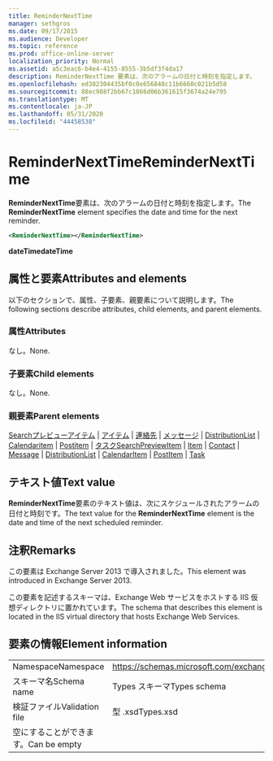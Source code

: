```yaml
---
title: ReminderNextTime
manager: sethgros
ms.date: 09/17/2015
ms.audience: Developer
ms.topic: reference
ms.prod: office-online-server
localization_priority: Normal
ms.assetid: a5c3eac6-b4e4-4155-8555-3b5df3f4da17
description: ReminderNextTime 要素は、次のアラームの日付と時刻を指定します。
ms.openlocfilehash: ed382304435bf0c0e656848c11b6660c021b5d58
ms.sourcegitcommit: 88ec988f2bb67c1866d06b361615f3674a24e795
ms.translationtype: MT
ms.contentlocale: ja-JP
ms.lasthandoff: 05/31/2020
ms.locfileid: "44458538"
---
```

# <a name="remindernexttime"></a><span data-ttu-id="17343-103">ReminderNextTime</span><span class="sxs-lookup"><span data-stu-id="17343-103">ReminderNextTime</span></span>

<span data-ttu-id="17343-104">**ReminderNextTime**要素は、次のアラームの日付と時刻を指定します。</span><span class="sxs-lookup"><span data-stu-id="17343-104">The **ReminderNextTime** element specifies the date and time for the next reminder.</span></span> 
  
```XML
<ReminderNextTime></ReminderNextTime>
```

 <span data-ttu-id="17343-105">**dateTime**</span><span class="sxs-lookup"><span data-stu-id="17343-105">**dateTime**</span></span>
## <a name="attributes-and-elements"></a><span data-ttu-id="17343-106">属性と要素</span><span class="sxs-lookup"><span data-stu-id="17343-106">Attributes and elements</span></span>

<span data-ttu-id="17343-107">以下のセクションで、属性、子要素、親要素について説明します。</span><span class="sxs-lookup"><span data-stu-id="17343-107">The following sections describe attributes, child elements, and parent elements.</span></span>
  
### <a name="attributes"></a><span data-ttu-id="17343-108">属性</span><span class="sxs-lookup"><span data-stu-id="17343-108">Attributes</span></span>

<span data-ttu-id="17343-109">なし。</span><span class="sxs-lookup"><span data-stu-id="17343-109">None.</span></span>
  
### <a name="child-elements"></a><span data-ttu-id="17343-110">子要素</span><span class="sxs-lookup"><span data-stu-id="17343-110">Child elements</span></span>

<span data-ttu-id="17343-111">なし。</span><span class="sxs-lookup"><span data-stu-id="17343-111">None.</span></span>
  
### <a name="parent-elements"></a><span data-ttu-id="17343-112">親要素</span><span class="sxs-lookup"><span data-stu-id="17343-112">Parent elements</span></span>

<span data-ttu-id="17343-113">[Searchプレビューアイテム](searchpreviewitem.md)  | [アイテム](item.md)  | [連絡先](contact.md)  | [メッセージ](message-ex15websvcsotherref.md)  | [DistributionList](distributionlist.md)  | [Calendaritem](calendaritem.md)  | [Postitem](postitem.md)  | [タスク](task.md)</span><span class="sxs-lookup"><span data-stu-id="17343-113">[SearchPreviewItem](searchpreviewitem.md) | [Item](item.md) | [Contact](contact.md) | [Message](message-ex15websvcsotherref.md) | [DistributionList](distributionlist.md) | [CalendarItem](calendaritem.md) | [PostItem](postitem.md) | [Task](task.md)</span></span>
  
## <a name="text-value"></a><span data-ttu-id="17343-114">テキスト値</span><span class="sxs-lookup"><span data-stu-id="17343-114">Text value</span></span>

<span data-ttu-id="17343-115">**ReminderNextTime**要素のテキスト値は、次にスケジュールされたアラームの日付と時刻です。</span><span class="sxs-lookup"><span data-stu-id="17343-115">The text value for the **ReminderNextTime** element is the date and time of the next scheduled reminder.</span></span> 
  
## <a name="remarks"></a><span data-ttu-id="17343-116">注釈</span><span class="sxs-lookup"><span data-stu-id="17343-116">Remarks</span></span>

<span data-ttu-id="17343-117">この要素は Exchange Server 2013 で導入されました。</span><span class="sxs-lookup"><span data-stu-id="17343-117">This element was introduced in Exchange Server 2013.</span></span>
  
<span data-ttu-id="17343-118">この要素を記述するスキーマは、Exchange Web サービスをホストする IIS 仮想ディレクトリに置かれています。</span><span class="sxs-lookup"><span data-stu-id="17343-118">The schema that describes this element is located in the IIS virtual directory that hosts Exchange Web Services.</span></span>
  
## <a name="element-information"></a><span data-ttu-id="17343-119">要素の情報</span><span class="sxs-lookup"><span data-stu-id="17343-119">Element information</span></span>

|||
|:-----|:-----|
|<span data-ttu-id="17343-120">Namespace</span><span class="sxs-lookup"><span data-stu-id="17343-120">Namespace</span></span>  <br/> |https://schemas.microsoft.com/exchange/services/2006/types  <br/> |
|<span data-ttu-id="17343-121">スキーマ名</span><span class="sxs-lookup"><span data-stu-id="17343-121">Schema name</span></span>  <br/> |<span data-ttu-id="17343-122">Types スキーマ</span><span class="sxs-lookup"><span data-stu-id="17343-122">Types schema</span></span>  <br/> |
|<span data-ttu-id="17343-123">検証ファイル</span><span class="sxs-lookup"><span data-stu-id="17343-123">Validation file</span></span>  <br/> |<span data-ttu-id="17343-124">型 .xsd</span><span class="sxs-lookup"><span data-stu-id="17343-124">Types.xsd</span></span>  <br/> |
|<span data-ttu-id="17343-125">空にすることができます。</span><span class="sxs-lookup"><span data-stu-id="17343-125">Can be empty</span></span>  <br/> ||
   

